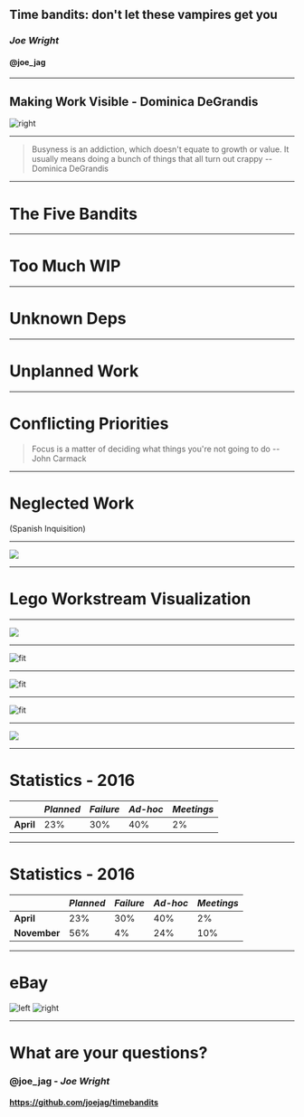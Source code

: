 ## Time bandits: don't let these vampires get you

### *Joe Wright*
#### __@joe_jag__

---

## Making Work Visible - Dominica DeGrandis

![right](images/book.jpg)

---

> Busyness is an addiction, which doesn't equate to growth or value. It usually means doing a bunch of things that all turn out crappy
--Dominica DeGrandis

---

# The Five Bandits

---

# Too Much WIP

---

# Unknown Deps

---

# Unplanned Work

---

# Conflicting Priorities

> Focus is a matter of deciding what things you're not going to do 
--John Carmack

---

# Neglected Work

(Spanish Inquisition)

---

![](images/catch_a_thief.jpg)

---

# Lego Workstream Visualization

---

![](images/lego/measure.jpg)

---

![fit](images/lego/lego_1.png)

---

![fit](images/lego/lego_2.png)

---

![fit](images/lego/lego_3.png)

---

![](images/lego/23.jpg)

---

# Statistics - 2016

|            | *Planned* | *Failure* | *Ad-hoc* | *Meetings* |
| ---        | ---     | ---     | ---    | ---      |
| __April__  | 23%     | 30%     | 40%    | 2%       |

---

# Statistics - 2016

|                | *Planned* | *Failure* | *Ad-hoc* | *Meetings* |
| ---            | ---     | ---     | ---    | ---      |
| __April__      | 23%     | 30%     | 40%    | 2%       |
| __November__   | 56%     | 4%      | 24%    | 10%      |

---

# eBay

![left](images/ebay2007.png)
![right](images/ebay2010.png)

---

# What are your questions?

### __@joe_jag__ - *Joe Wright*
#### https://github.com/joejag/timebandits
